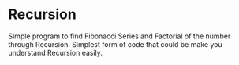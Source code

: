 # Recursion
Simple program to find Fibonacci Series and Factorial of the number through Recursion.
Simplest form of code that could be make you understand Recursion easily.
